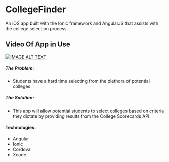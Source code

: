 # CollegeFinder
An iOS app built with the Ionic framework and AngularJS that assists with the college selection process. 

## Video Of App in Use
[![IMAGE ALT TEXT](http://img.youtube.com/vi/BjyEq5tLlqk/0.jpg)](http://www.youtube.com/watch?v=BjyEq5tLlqk "CollegeFinder")

##### The Problem:

- Students have a hard time selecting from the plethora of potential colleges

##### The Solution:

- This app will allow potential students to select colleges based on criteria they dictate by providing results from the College Scorecards API.

#### Technologies:

- Angular 
- Ionic 
- Cordova 
- Xcode 
